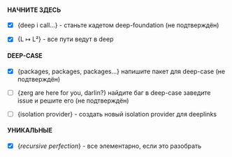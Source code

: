 #### НАЧНИТЕ ЗДЕСЬ
- [x] {deep i call...} - станьте кадетом deep-foundation (не подтверждён)
- [x] {L ↦ L²} - все пути ведут в deep


#### DEEP-CASE
- [x] {packages, packages, packages...} напишите пакет для deep-case (не подтверждён)
- [ ] {zerg are here for you, darlin?} найдите баг в deep-case заведите issue и решите его (не подтверждён)
- [ ] {isolation provider} - создать новый isolation provider для deeplinks


#### УНИКАЛЬНЫЕ
- [x] {_recursive perfection_} - все элементарно, если это разобрать